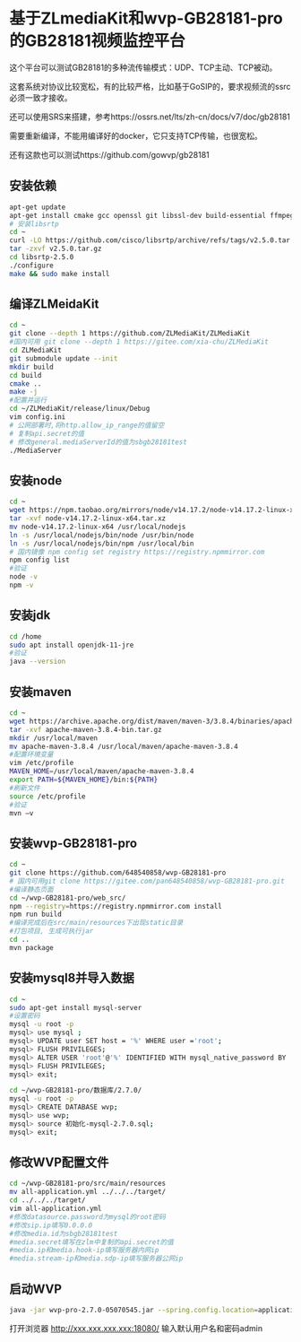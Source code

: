 # 基于ZLmediaKit和wvp-GB28181-pro的GB28181视频监控平台
这个平台可以测试GB28181的多种流传输模式：UDP、TCP主动、TCP被动。

这套系统对协议比较宽松，有的比较严格，比如基于GoSIP的，要求视频流的ssrc必须一致才接收。

还可以使用SRS来搭建，参考https://ossrs.net/lts/zh-cn/docs/v7/doc/gb28181

需要重新编译，不能用编译好的docker，它只支持TCP传输，也很宽松。

还有这款也可以测试https://github.com/gowvp/gb28181


## 安装依赖
```bash
apt-get update
apt-get install cmake gcc openssl git libssl-dev build-essential ffmpeg redis
# 安装libsrtp
cd ~
curl -LO https://github.com/cisco/libsrtp/archive/refs/tags/v2.5.0.tar.gz
tar -zxvf v2.5.0.tar.gz
cd libsrtp-2.5.0
./configure
make && sudo make install
```

## 编译ZLMeidaKit
```bash
cd ~
git clone --depth 1 https://github.com/ZLMediaKit/ZLMediaKit
#国内可用 git clone --depth 1 https://gitee.com/xia-chu/ZLMediaKit
cd ZLMediaKit
git submodule update --init
mkdir build
cd build
cmake ..
make -j
#配置并运行
cd ~/ZLMediaKit/release/linux/Debug
vim config.ini
# 公网部署时,将http.allow_ip_range的值留空
# 复制api.secret的值
# 修改general.mediaServerId的值为sbgb28181test
./MediaServer
```

## 安装node
```bash
cd ~
wget https://npm.taobao.org/mirrors/node/v14.17.2/node-v14.17.2-linux-x64.tar.xz
tar -xvf node-v14.17.2-linux-x64.tar.xz
mv node-v14.17.2-linux-x64 /usr/local/nodejs
ln -s /usr/local/nodejs/bin/node /usr/bin/node
ln -s /usr/local/nodejs/bin/npm /usr/local/bin
# 国内镜像 npm config set registry https://registry.npmmirror.com
npm config list
#验证
node -v
npm -v
```

## 安装jdk
```bash
cd /home
sudo apt install openjdk-11-jre
#验证
java --version
```

## 安装maven
```bash
cd ~
wget https://archive.apache.org/dist/maven/maven-3/3.8.4/binaries/apache-maven-3.8.4-bin.tar.gz
tar -xvf apache-maven-3.8.4-bin.tar.gz
mkdir /usr/local/maven
mv apache-maven-3.8.4 /usr/local/maven/apache-maven-3.8.4
#配置环境变量
vim /etc/profile
MAVEN_HOME=/usr/local/maven/apache-maven-3.8.4
export PATH=${MAVEN_HOME}/bin:${PATH}
#刷新文件
source /etc/profile
#验证
mvn –v
```



## 安装wvp-GB28181-pro
```bash
cd ~
git clone https://github.com/648540858/wvp-GB28181-pro
# 国内可用git clone https://gitee.com/pan648540858/wvp-GB28181-pro.git
#编译静态页面
cd ~/wvp-GB28181-pro/web_src/
npm --registry=https://registry.npmmirror.com install
npm run build
#编译完成后在src/main/resources下出现static目录
#打包项目, 生成可执行jar
cd ..
mvn package
```



## 安装mysql8并导入数据
```bash
cd ~
sudo apt-get install mysql-server
#设置密码
mysql -u root -p
mysql> use mysql ;
mysql> UPDATE user SET host = '%' WHERE user ='root';
mysql> FLUSH PRIVILEGES;
mysql> ALTER USER 'root'@'%' IDENTIFIED WITH mysql_native_password BY 'NEW_PASSWORD';    #NEW_PASSWORD  修改成你的密码。
mysql> FLUSH PRIVILEGES;
mysql> exit;

cd ~/wvp-GB28181-pro/数据库/2.7.0/
mysql -u root -p
mysql> CREATE DATABASE wvp;
mysql> use wvp;
mysql> source 初始化-mysql-2.7.0.sql;
mysql> exit;
```

## 修改WVP配置文件
```bash
cd ~/wvp-GB28181-pro/src/main/resources
mv all-application.yml ../../../target/
cd ../../../target/
vim all-application.yml
#修改datasource.password为mysql的root密码
#修改sip.ip填写0.0.0.0
#修改media.id为sbgb28181test
#media.secret填写在zlm中复制的api.secret的值
#media.ip和media.hook-ip填写服务器内网ip
#media.stream-ip和media.sdp-ip填写服务器公网ip
```

## 启动WVP
```bash
java -jar wvp-pro-2.7.0-05070545.jar --spring.config.location=application.yml
```
打开浏览器
http://xxx.xxx.xxx.xxx:18080/
输入默认用户名和密码admin
